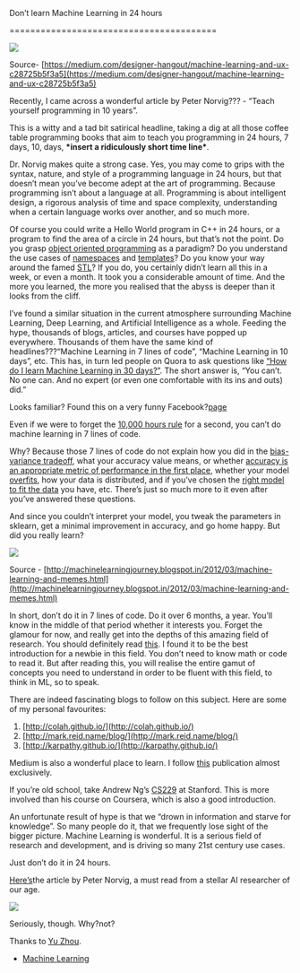 Don’t learn Machine Learning in 24 hours

========================================

![](https://cdn-images-1.medium.com/max/880/1*erhS3Y1ZtN3bcJAYgaLC_g.gif)

Source- [https://medium.com/designer-hangout/machine-learning-and-ux-c28725b5f3a5](https://medium.com/designer-hangout/machine-learning-and-ux-c28725b5f3a5)

Recently, I came across a wonderful article by Peter Norvig??? - “Teach yourself programming in 10 years”.

This is a witty and a tad bit satirical headline, taking a dig at all those coffee table programming books that aim to teach you programming in 24 hours, 7 days, 10, days, **\*insert a ridiculously short time line\***.

Dr. Norvig makes quite a strong case. Yes, you may come to grips with the syntax, nature, and style of a programming language in 24 hours, but that doesn’t mean you’ve become adept at the art of programming. Because programming isn’t about a language at all. Programming is about intelligent design, a rigorous analysis of time and space complexity, understanding when a certain language works over another, and so much more.

Of course you could write a Hello World program in C++ in 24 hours, or a program to find the area of a circle in 24 hours, but that’s not the point. Do you grasp [object oriented programming](https://en.wikipedia.org/wiki/Object-oriented_programming) as a paradigm? Do you understand the use cases of [namespaces](https://msdn.microsoft.com/en-IN/library/5cb46ksf.aspx) and [templates](http://www.cplusplus.com/doc/oldtutorial/templates/)? Do you know your way around the famed [STL](https://www.topcoder.com/community/data-science/data-science-tutorials/power-up-c-with-the-standard-template-library-part-1/)? If you do, you certainly didn’t learn all this in a week, or even a month. It took you a considerable amount of time. And the more you learned, the more you realised that the abyss is deeper than it looks from the cliff. 

I’ve found a similar situation in the current atmosphere surrounding Machine Learning, Deep Learning, and Artificial Intelligence as a whole. Feeding the hype, thousands of blogs, articles, and courses have popped up everywhere. Thousands of them have the same kind of headlines???“Machine Learning in 7 lines of code”, “Machine Learning in 10 days”, etc. This has, in turn led people on Quora to ask questions like [“How do I learn Machine Learning in 30 days?”](https://www.quora.com/How-should-I-plan-my-day-to-learn-machine-learning-in-30-days). The short answer is, “You can’t. No one can. And no expert (or even one comfortable with its ins and outs) did.” 

Looks familiar? Found this on a very funny Facebook?[page](https://www.facebook.com/npcompleteteens/photos/a.165757437252172.1073741828.165182533976329/324222291405685/?type=3&theater)

Even if we were to forget the [10,000 hours rule](https://www.businessinsider.in/Malcolm-Gladwell-Explains-What-Everyone-Gets-Wrong-About-His-Famous-10000-Hour-Rule/articleshow/35964144.cms) for a second, you can’t do machine learning in 7 lines of code.

Why? Because those 7 lines of code do not explain how you did in the [bias-variance tradeoff](https://en.wikipedia.org/wiki/Bias%E2%80%93variance_tradeoff), what your accuracy value means, or whether [accuracy is an appropriate metric of performance in the first place](https://stats.stackexchange.com/questions/34193/how-to-choose-an-error-metric-when-evaluating-a-classifier), whether your model [overfits](https://towardsdatascience.com/overfitting-vs-underfitting-a-complete-example-d05dd7e19765), how your data is distributed, and if you’ve chosen the [right model to fit the data](https://www.itl.nist.gov/div898/handbook/pmd/section4/pmd422.htm) you have, etc. There’s just so much more to it even after you’ve answered these questions.

And since you couldn’t interpret your model, you tweak the parameters in sklearn, get a minimal improvement in accuracy, and go home happy. But did you really learn?


![](https://cdn-images-1.medium.com/max/1600/1*jy7DT6-R_xXvZKvz-_-n7g.jpeg)

Source - [http://machinelearningjourney.blogspot.in/2012/03/machine-learning-and-memes.html](http://machinelearningjourney.blogspot.in/2012/03/machine-learning-and-memes.html)

In short, don’t do it in 7 lines of code. Do it over 6 months, a year. You’ll know in the middle of that period whether it interests you. Forget the glamour for now, and really get into the depths of this amazing field of research. You should definitely read [this](https://homes.cs.washington.edu/~pedrod/papers/cacm12.pdf). I
found it to be the best introduction for a newbie in this field. You don’t need to know math or code to read it. But after reading this, you will realise the entire gamut of concepts you need to understand in order to be fluent with this field, to think in ML, so to speak.

There are indeed fascinating blogs to follow on this subject. Here are some of my personal favourites:

1.  [http://colah.github.io/](http://colah.github.io/)
2.  [http://mark.reid.name/blog/](http://mark.reid.name/blog/)
3.  [http://karpathy.github.io/](http://karpathy.github.io/)

Medium is also a wonderful place to learn. I follow [this](https://towardsdatascience.com/) publication almost exclusively.

If you’re old school, take Andrew Ng’s [CS229](https://see.stanford.edu/course/cs229) at Stanford. This is more involved than his course on Coursera, which is also a good introduction. 

An unfortunate result of hype is that we “drown in information and starve for knowledge”. So many people do it, that we frequently lose sight of the bigger picture. Machine Learning is wonderful. It is a serious field of research and development, and is driving so many 21st century use cases.

Just don’t do it in 24 hours.

[Here’s](http://norvig.com/21-days.html)the article by Peter Norvig, a must read from a stellar AI researcher of our age.

![](https://cdn-images-1.medium.com/max/1600/1*aYFSCHBK6Nc1L1MGRrk1hw.jpeg)

Seriously, though. Why?not?

Thanks to [Yu Zhou](https://medium.com/@yuzhoux?source=post_page).

-   [Machine
    Learning](https://towardsdatascience.com/tagged/machine-learning?source=post)

